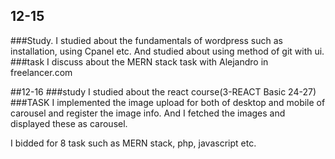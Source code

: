 ## 12-15
###Study.
I studied about the fundamentals of wordpress such as installation, using Cpanel etc.
And studied about using method of git with ui.
###task
I discuss about the MERN stack task with Alejandro in freelancer.com

##12-16
###study
I studied about the react course(3-REACT Basic 24-27)
###TASK
I implemented the image upload for both of desktop and mobile of carousel and register the image info.
And I fetched the images and displayed these as carousel.

I bidded for 8 task such as MERN stack, php, javascript etc.
